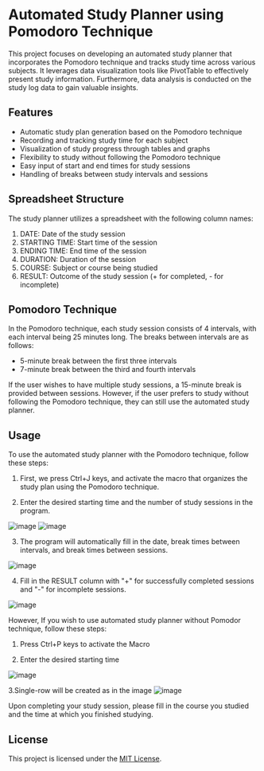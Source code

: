 # Automated Study Planner using Pomodoro Technique

This project focuses on developing an automated study planner that incorporates the Pomodoro technique and tracks study time across various subjects. It leverages data visualization tools like PivotTable to effectively present study information. Furthermore, data analysis is conducted on the study log data to gain valuable insights.


## Features
- Automatic study plan generation based on the Pomodoro technique
- Recording and tracking study time for each subject
- Visualization of study progress through tables and graphs
- Flexibility to study without following the Pomodoro technique
- Easy input of start and end times for study sessions
- Handling of breaks between study intervals and sessions

## Spreadsheet Structure

The study planner utilizes a spreadsheet with the following column names:

1.	DATE: Date of the study session
2.	STARTING TIME: Start time of the session
3.	ENDING TIME: End time of the session
4.	DURATION: Duration of the session
5.	COURSE: Subject or course being studied
6.	RESULT: Outcome of the study session (+ for completed, - for incomplete)

## Pomodoro Technique

In the Pomodoro technique, each study session consists of 4 intervals, with each interval being 25 minutes long. The breaks between intervals are as follows:

- 5-minute break between the first three intervals
- 7-minute break between the third and fourth intervals

If the user wishes to have multiple study sessions, a 15-minute break is provided between sessions. However, if the user prefers to study without following the Pomodoro technique, they can still use the automated study planner.

## Usage

To use the automated study planner with the Pomodoro technique, follow these steps:

1. First, we press Ctrl+J keys, and activate the macro that organizes the study plan using the Pomodoro technique.


2. Enter the desired starting time and the number of study sessions in the program.


![image](https://github.com/romka516/SmartPomodoroPlanner/assets/101732278/d1355c07-eea6-41ce-8ad5-4a7207e9eebb)
![image](https://github.com/romka516/SmartPomodoroPlanner/assets/101732278/bbc8262d-2132-4634-8749-8740ce0e4dce)



3. The program will automatically fill in the date, break times between intervals, and break times between sessions.


![image](https://github.com/romka516/SmartPomodoroPlanner/assets/101732278/ad025769-07a6-473f-82b4-291787f19baf)



4. Fill in the RESULT column with "+" for successfully completed sessions and "-" for incomplete sessions.


![image](https://github.com/romka516/SmartPomodoroPlanner/assets/101732278/67e59a2b-fe4a-4998-9f45-1a213dccb3d6)


However, If you wish to use automated study planner without Pomodor technique, follow these steps:

1. Press Ctrl+P keys to activate the Macro


2. Enter the desired starting time

![image](https://github.com/romka516/SmartPomodoroPlanner/assets/101732278/abc06f4c-efcd-459e-a90b-e2beb39517f4)



3.Single-row will be created as in the image
![image](https://github.com/romka516/SmartPomodoroPlanner/assets/101732278/2f5a380d-44a5-4d28-af0c-2e5264e1ffe5)


Upon completing your study session, please fill in the course you studied and the time at which you finished studying.


## License

This project is licensed under the [MIT License](LICENSE).
